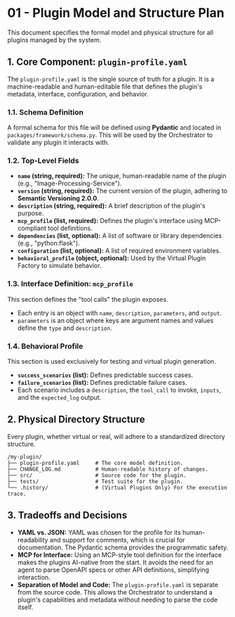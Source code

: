# 01 - Plugin Model and Structure Plan

This document specifies the formal model and physical structure for all plugins managed by the system.

## 1. Core Component: `plugin-profile.yaml`

The `plugin-profile.yaml` is the single source of truth for a plugin. It is a machine-readable and human-editable file that defines the plugin's metadata, interface, configuration, and behavior.

### 1.1. Schema Definition
A formal schema for this file will be defined using **Pydantic** and located in `packages/framework/schema.py`. This will be used by the Orchestrator to validate any plugin it interacts with.

### 1.2. Top-Level Fields
- **`name` (string, required):** The unique, human-readable name of the plugin (e.g., "Image-Processing-Service").
- **`version` (string, required):** The current version of the plugin, adhering to **Semantic Versioning 2.0.0**.
- **`description` (string, required):** A brief description of the plugin's purpose.
- **`mcp_profile` (list, required):** Defines the plugin's interface using MCP-compliant tool definitions.
- **`dependencies` (list, optional):** A list of software or library dependencies (e.g., "python:flask").
- **`configuration` (list, optional):** A list of required environment variables.
- **`behavioral_profile` (object, optional):** Used by the Virtual Plugin Factory to simulate behavior.

### 1.3. Interface Definition: `mcp_profile`
This section defines the "tool calls" the plugin exposes.
- Each entry is an object with `name`, `description`, `parameters`, and `output`.
- `parameters` is an object where keys are argument names and values define the `type` and `description`.

### 1.4. Behavioral Profile
This section is used exclusively for testing and virtual plugin generation.
- **`success_scenarios` (list):** Defines predictable success cases.
- **`failure_scenarios` (list):** Defines predictable failure cases.
- Each scenario includes a `description`, the `tool_call` to invoke, `inputs`, and the `expected_log` output.

## 2. Physical Directory Structure

Every plugin, whether virtual or real, will adhere to a standardized directory structure.

```
/my-plugin/
├── plugin-profile.yaml     # The core model definition.
├── CHANGE_LOG.md           # Human-readable history of changes.
├── src/                    # Source code for the plugin.
├── tests/                  # Test suite for the plugin.
└── .history/               # (Virtual Plugins Only) For the execution trace.
```

## 3. Tradeoffs and Decisions

- **YAML vs. JSON:** YAML was chosen for the profile for its human-readability and support for comments, which is crucial for documentation. The Pydantic schema provides the programmatic safety.
- **MCP for Interface:** Using an MCP-style tool definition for the interface makes the plugins AI-native from the start. It avoids the need for an agent to parse OpenAPI specs or other API definitions, simplifying interaction.
- **Separation of Model and Code:** The `plugin-profile.yaml` is separate from the source code. This allows the Orchestrator to understand a plugin's capabilities and metadata without needing to parse the code itself.

